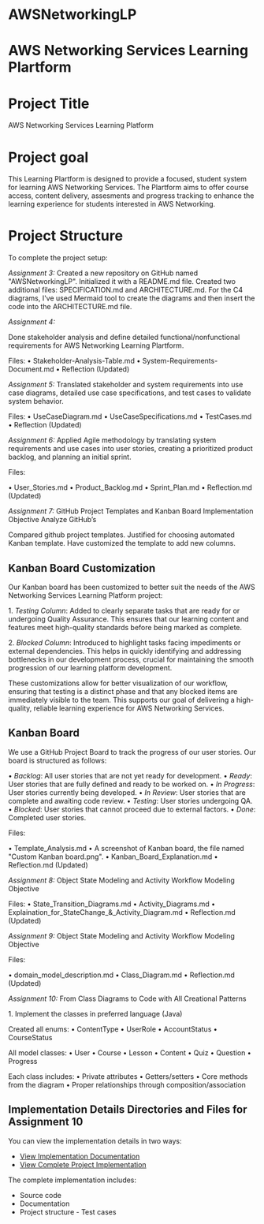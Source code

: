 # AWSNetworkingLP

# AWS Networking Services Learning Plartform

# Project Title
AWS Networking Services Learning Platform

# Project goal
This Learning Plartform is designed to provide a focused, student system for learning AWS Networking Services. The Plartform aims to offer course access, content delivery, assesments and progress tracking to enhance the learning experience for students interested in AWS Networking.

# Project Structure

To complete the project setup:

*Assignment 3:*
Created a new repository on GitHub named "AWSNetworkingLP".
Initialized it with a README.md file.
Created two additional files: SPECIFICATION.md and ARCHITECTURE.md.
For the C4 diagrams, I've used Mermaid tool to create the diagrams and then insert the code into the ARCHITECTURE.md file.

*Assignment 4:*

Done stakeholder analysis and define detailed functional/nonfunctional requirements for AWS Networking Learning Plartform.

Files:
•⁠  ⁠Stakeholder-Analysis-Table.md
•⁠  ⁠System-Requirements-Document.md
•⁠  ⁠Reflection (Updated)

*Assignment 5:*
Translated stakeholder and system requirements into use case diagrams, detailed use case specifications, and test cases to validate system behavior.

Files:
•⁠  ⁠UseCaseDiagram.md
•⁠  ⁠UseCaseSpecifications.md
•⁠  ⁠TestCases.md
•⁠  ⁠Reflection (Updated)

*Assignment 6:*
Applied Agile methodology by translating system requirements and use cases into user stories, creating a prioritized product backlog, and planning an initial sprint.

Files:

•⁠  ⁠User_Stories.md
•⁠  ⁠Product_Backlog.md
•⁠  ⁠Sprint_Plan.md
•⁠  ⁠Reflection.md (Updated)

*Assignment 7:* GitHub Project Templates and Kanban Board Implementation Objective Analyze GitHub’s

Compared github project templates. Justified for choosing automated Kanban template. Have customized the template to add new columns.

## Kanban Board Customization

Our Kanban board has been customized to better suit the needs of the AWS Networking Services Learning Platform project:

1.⁠ ⁠*Testing Column*: Added to clearly separate tasks that are ready for or undergoing Quality Assurance. This ensures that our learning content and features meet high-quality standards before being marked as complete.

2.⁠ ⁠*Blocked Column*: Introduced to highlight tasks facing impediments or external dependencies. This helps in quickly identifying and addressing bottlenecks in our development process, crucial for maintaining the smooth progression of our learning platform development.

These customizations allow for better visualization of our workflow, ensuring that testing is a distinct phase and that any blocked items are immediately visible to the team. This supports our goal of delivering a high-quality, reliable learning experience for AWS Networking Services.

## Kanban Board

We use a GitHub Project Board to track the progress of our user stories. Our board is structured as follows:

•⁠  ⁠*Backlog*: All user stories that are not yet ready for development.
•⁠  ⁠*Ready*: User stories that are fully defined and ready to be worked on.
•⁠  ⁠*In Progress*: User stories currently being developed.
•⁠  ⁠*In Review*: User stories that are complete and awaiting code review.
•⁠  ⁠*Testing*: User stories undergoing QA.
•⁠  ⁠*Blocked*: User stories that cannot proceed due to external factors.
•⁠  ⁠*Done*: Completed user stories.

Files:

•⁠  ⁠Template_Analysis.md
•⁠  ⁠A screenshot of Kanban board, the file named "Custom Kanban board.png".
•⁠  ⁠Kanban_Board_Explanation.md
•⁠  ⁠Reflection.md (Updated)

*Assignment 8:* Object State Modeling and Activity Workflow Modeling Objective

Files:
•⁠  ⁠State_Transition_Diagrams.md
•⁠  ⁠Activity_Diagrams.md
•⁠  ⁠Explaination_for_StateChange_&_Activity_Diagram.md
•⁠  ⁠Reflection.md (Updated)

*Assignment 9:* Object State Modeling and Activity Workflow Modeling Objective

Files:

•⁠  ⁠domain_model_description.md
•⁠  ⁠Class_Diagram.md
•⁠  ⁠Reflection.md (Updated)

*Assignment 10:*  From Class Diagrams to Code with All Creational Patterns

1.⁠ ⁠Implement the classes in preferred language (Java)

Created all enums:
•⁠  ⁠ContentType
•⁠  ⁠UserRole
•⁠  ⁠AccountStatus
•⁠  ⁠CourseStatus

All model classes:
•⁠  ⁠User
•⁠  ⁠Course
•⁠  ⁠Lesson
•⁠  ⁠Content
•⁠  ⁠Quiz
•⁠  ⁠Question
•⁠  ⁠Progress

Each class includes:
•⁠  ⁠Private attributes
•⁠  ⁠Getters/setters
•⁠  ⁠Core methods from the diagram
•⁠  ⁠Proper relationships through composition/association

## Implementation Details Directories and Files for Assignment 10

You can view the implementation details in two ways:
- [View Implementation Documentation](ideaProjects/aws-learning-platform/Implementation.md)
- [View Complete Project Implementation](ideaProjects/aws-learning-platform)

The complete implementation includes:
- Source code
- Documentation
- Project structure
- Test cases

